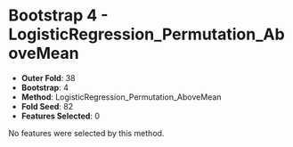 # Bootstrap 4 - LogisticRegression_Permutation_AboveMean

- **Outer Fold**: 38
- **Bootstrap**: 4
- **Method**: LogisticRegression_Permutation_AboveMean
- **Fold Seed**: 82
- **Features Selected**: 0

No features were selected by this method.
